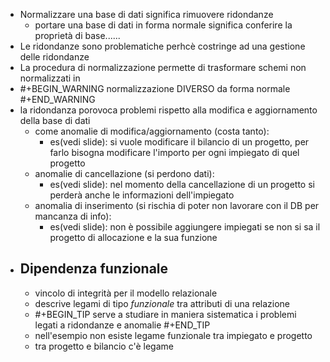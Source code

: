 - Normalizzare una base di dati significa rimuovere ridondanze
	- portare una base di dati in forma normale significa conferire la proprietà di base......
- Le ridondanze sono problematiche perhcè costringe ad una gestione delle ridondanze
- La procedura di normalizzazione permette di trasformare schemi non normalizzati in
- #+BEGIN_WARNING
  normalizzazione DIVERSO da forma normale
  #+END_WARNING
- la ridondanza porovoca problemi rispetto alla modifica e aggiornamento della base di dati
	- come anomalie di modifica/aggiornamento (costa tanto):
		- es(vedi slide): si vuole modificare il bilancio di un progetto, per farlo bisogna modificare l'importo per ogni impiegato di quel progetto
	- anomalie di cancellazione (si perdono dati):
		- es(vedi slide): nel momento della cancellazione di un progetto si perderà anche le informazioni dell'impiegato
	- anomalia di inserimento (si rischia di poter non lavorare con il DB per mancanza di info):
		- es(vedi slide): non è possibile aggiungere impiegati se non si sa il progetto di allocazione e la sua funzione
- ## Dipendenza funzionale
	- vincolo di integrità per il modello relazionale
	- descrive legami di tipo *funzionale* tra attributi di una relazione
	- #+BEGIN_TIP
	  serve a studiare in maniera sistematica i problemi legati a ridondanze e anomalie
	  #+END_TIP
	- nell'esempio non esiste legame funzionale tra impiegato e progetto
	- tra progetto e bilancio c'è legame